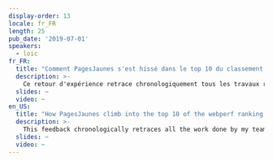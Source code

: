 ```yaml
---
display-order: 13
locale: fr_FR
length: 25
pub_date: '2019-07-01'
speakers:
  - loic
fr_FR:
  title: "Comment PagesJaunes s'est hissé dans le top 10 du classement webperf"
  description: >-
    Ce retour d'expérience retrace chronologiquement tous les travaux réalisés par mon équipe depuis 1 an pour améliorer la webperf sur www.pagesjaunes.fr. Je passe en revue tout ce que l'on a mis en place, les gains obtenus mais les échecs également.
  slides: ~
  video: ~
en_US:
  title: "How PagesJaunes climb into the top 10 of the webperf ranking in France"
  description: >-
    This feedback chronologically retraces all the work done by my team over the past year to improve the webperf on www.pagesjaunes.fr. I will review everything that has been implemented, the achievements but also the failures.
  slides: ~
  video: ~
---
```

